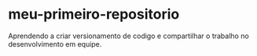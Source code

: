 # meu-primeiro-repositorio
Aprendendo a criar versionamento de codigo e compartilhar o trabalho no desenvolvimento em equipe.
